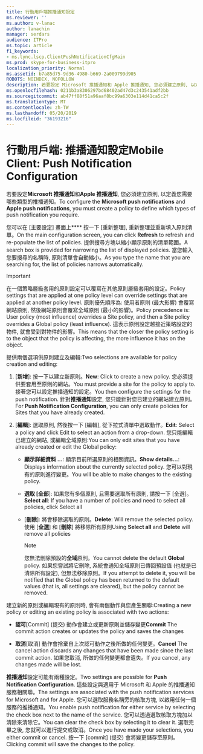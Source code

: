 ```yaml
---
title: 行動用戶端推播通知設定
ms.reviewer: ''
ms.author: v-lanac
author: lanachin
manager: serdars
audience: ITPro
ms.topic: article
f1_keywords:
- ms.lync.lscp.ClientPushNotificationCfgMain
ms.prod: skype-for-business-itpro
localization_priority: Normal
ms.assetid: b7a85d75-9d36-4980-b669-2a009799d905
ROBOTS: NOINDEX, NOFOLLOW
description: 若要設定 Microsoft 推播通知和 Apple 推播通知, 您必須建立原則, 以定義您需要哪些類型的推播通知。
ms.openlocfilehash: 0211b3a8306297bd68402ad47d3c243541adf2bb
ms.sourcegitcommit: ab47ff88f51a96aaf8bc99a6303e114d41ca5c2f
ms.translationtype: MT
ms.contentlocale: zh-TW
ms.lasthandoff: 05/20/2019
ms.locfileid: "36193216"
---
```

# <a name="mobile-client-push-notification-configuration"></a><span data-ttu-id="72e9a-103">行動用戶端: 推播通知設定</span><span class="sxs-lookup"><span data-stu-id="72e9a-103">Mobile Client: Push Notification Configuration</span></span>
 
<span data-ttu-id="72e9a-104">若要設定**Microsoft 推播通知**和**Apple 推播通知**, 您必須建立原則, 以定義您需要哪些類型的推播通知。</span><span class="sxs-lookup"><span data-stu-id="72e9a-104">To configure the **Microsoft push notifications** and **Apple push notifications**, you must create a policy to define which types of push notification you require.</span></span>
  
<span data-ttu-id="72e9a-105">您可以在 [主要設定] 畫面上\*\*\*\* 按一下 [重新整理], 重新整理並重新填入原則清單。</span><span class="sxs-lookup"><span data-stu-id="72e9a-105">On the main configuration screen, you can click **Refresh** to refresh and re-populate the list of policies.</span></span> <span data-ttu-id="72e9a-106">提供搜尋方塊以縮小顯示原則的清單範圍。</span><span class="sxs-lookup"><span data-stu-id="72e9a-106">A search box is provided for narrowing the list of displayed policies.</span></span> <span data-ttu-id="72e9a-107">當您輸入您要搜尋的名稱時, 原則清單會自動縮小。</span><span class="sxs-lookup"><span data-stu-id="72e9a-107">As you type the name that you are searching for, the list of policies narrows automatically.</span></span>
  
> [!IMPORTANT]
> <span data-ttu-id="72e9a-108">在一個策略層級套用的原則設定可以覆寫在其他原則層級套用的設定。</span><span class="sxs-lookup"><span data-stu-id="72e9a-108">Policy settings that are applied at one policy level can override settings that are applied at another policy level.</span></span> <span data-ttu-id="72e9a-109">原則優先順序為: 使用者原則 (最大影響) 會覆寫網站原則, 然後網站原則會覆寫全域原則 (最小的影響)。</span><span class="sxs-lookup"><span data-stu-id="72e9a-109">Policy precedence is: User policy (most influence) overrides a Site policy, and then a Site policy overrides a Global policy (least influence).</span></span> <span data-ttu-id="72e9a-110">這表示原則設定越接近策略設定的物件, 就會受到對物件的影響。</span><span class="sxs-lookup"><span data-stu-id="72e9a-110">This means that the closer the policy setting is to the object that the policy is affecting, the more influence it has on the object.</span></span> 
  
<span data-ttu-id="72e9a-111">提供兩個選項供原則建立及編輯:</span><span class="sxs-lookup"><span data-stu-id="72e9a-111">Two selections are available for policy creation and editing:</span></span>
  
1. <span data-ttu-id="72e9a-112">[**新增**]: 按一下以建立新原則。</span><span class="sxs-lookup"><span data-stu-id="72e9a-112">**New**: Click to create a new policy.</span></span> <span data-ttu-id="72e9a-113">您必須提供要套用至原則的網站。</span><span class="sxs-lookup"><span data-stu-id="72e9a-113">You must provide a site for the policy to apply to.</span></span> <span data-ttu-id="72e9a-114">接著您可以設定推播通知的設定。</span><span class="sxs-lookup"><span data-stu-id="72e9a-114">You then configure the settings for the push notification.</span></span> <span data-ttu-id="72e9a-115">針對**推播通知**設定, 您只能針對您已建立的網站建立原則。</span><span class="sxs-lookup"><span data-stu-id="72e9a-115">For **Push Notification Configuration**, you can only create policies for Sites that you have already created.</span></span>
    
2. <span data-ttu-id="72e9a-116">[**編輯**]: 選取原則, 然後按一下 [編輯], 從下拉式清單中選取動作。</span><span class="sxs-lookup"><span data-stu-id="72e9a-116">**Edit**: Select a policy and click Edit to select an action from a drop-down.</span></span> <span data-ttu-id="72e9a-117">您只能編輯已建立的網站, 或編輯全域原則:</span><span class="sxs-lookup"><span data-stu-id="72e9a-117">You can only edit sites that you have already created or edit the Global policy:</span></span>
    
   - <span data-ttu-id="72e9a-118">**顯示詳細資料 ...**: 顯示目前所選原則的相關資訊。</span><span class="sxs-lookup"><span data-stu-id="72e9a-118">**Show details…**: Displays information about the currently selected policy.</span></span> <span data-ttu-id="72e9a-119">您可以對現有的原則進行變更。</span><span class="sxs-lookup"><span data-stu-id="72e9a-119">You will be able to make changes to the existing policy.</span></span>
    
   - <span data-ttu-id="72e9a-120">**選取 [全部**]: 如果您有多個原則, 且需要選取所有原則, 請按一下 [全選]。</span><span class="sxs-lookup"><span data-stu-id="72e9a-120">**Select all**: If you have a number of policies and need to select all policies, click Select all</span></span>
    
   - <span data-ttu-id="72e9a-121">[**刪除**]: 將會移除選取的原則。</span><span class="sxs-lookup"><span data-stu-id="72e9a-121">**Delete**: Will remove the selected policy.</span></span> <span data-ttu-id="72e9a-122">使用 [**全選**] 和 [**刪除**] 將移除所有原則</span><span class="sxs-lookup"><span data-stu-id="72e9a-122">Using **Select all** and **Delete** will remove all policies</span></span>
    
     > [!NOTE]
     > <span data-ttu-id="72e9a-123">您無法刪除預設的**全域**原則。</span><span class="sxs-lookup"><span data-stu-id="72e9a-123">You cannot delete the default **Global** policy.</span></span> <span data-ttu-id="72e9a-124">如果您嘗試將它刪除, 系統會通知全域原則已傳回預設值 (也就是已清除所有設定), 但無法移除原則。</span><span class="sxs-lookup"><span data-stu-id="72e9a-124">If you attempt to delete it, you will be notified that the Global policy has been returned to the default values (that is, all settings are cleared), but the policy cannot be removed.</span></span>
  
<span data-ttu-id="72e9a-125">建立新的原則或編輯現有的原則時, 會有兩個動作與您產生關聯:</span><span class="sxs-lookup"><span data-stu-id="72e9a-125">Creating a new policy or editing an existing policy is associated with two actions:</span></span>
  
- <span data-ttu-id="72e9a-126">**認可**[Commit] (提交) 動作會建立或更新原則並儲存變更</span><span class="sxs-lookup"><span data-stu-id="72e9a-126">**Commit** The commit action creates or updates the policy and saves the changes</span></span>
    
- <span data-ttu-id="72e9a-127">**取消**[取消] 動作會捨棄自上次認可動作之後所做的任何變更。</span><span class="sxs-lookup"><span data-stu-id="72e9a-127">**Cancel** The cancel action discards any changes that have been made since the last commit action.</span></span> <span data-ttu-id="72e9a-128">如果您取消, 所做的任何變更都會遺失。</span><span class="sxs-lookup"><span data-stu-id="72e9a-128">If you cancel, any changes made will be lost.</span></span>
    
<span data-ttu-id="72e9a-129">**推播通知**設定可能有兩種設定。</span><span class="sxs-lookup"><span data-stu-id="72e9a-129">Two settings are possible for **Push Notification Configuration**.</span></span> <span data-ttu-id="72e9a-130">這些設定與適用于 Microsoft 和 Apple 的推播通知服務相關聯。</span><span class="sxs-lookup"><span data-stu-id="72e9a-130">The settings are associated with the push notification services for Microsoft and for Apple.</span></span> <span data-ttu-id="72e9a-131">您可以選取服務名稱旁的核取方塊, 以啟用任何一個服務的推播通知。</span><span class="sxs-lookup"><span data-stu-id="72e9a-131">You enable push notification for either service by selecting the check box next to the name of the service.</span></span> <span data-ttu-id="72e9a-132">您可以透過選取核取方塊加以清除來清除它。</span><span class="sxs-lookup"><span data-stu-id="72e9a-132">You can clear the check box by selecting it to clear it.</span></span> <span data-ttu-id="72e9a-133">選取完畢之後, 您就可以進行提交或取消。</span><span class="sxs-lookup"><span data-stu-id="72e9a-133">Once you have made your selections, you either commit or cancel.</span></span> <span data-ttu-id="72e9a-134">按一下 [commit] (提交) 會將變更儲存至原則。</span><span class="sxs-lookup"><span data-stu-id="72e9a-134">Clicking commit will save the changes to the policy.</span></span>
  


